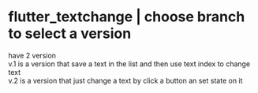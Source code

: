 # flutter_textchange | choose branch to select a version
have 2 version<br>
v.1 is a version that save a text in the list and then use text index to change text<br>
v.2 is a version that just change a text by click a button an set state on it

